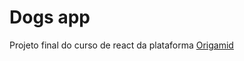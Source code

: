 # Dogs app

Projeto final do curso de react da plataforma <a href="https://origamid.com">Origamid</a>
